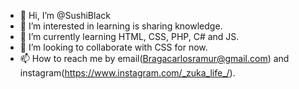 - 👋 Hi, I’m @SushiBlack
- 👀 I’m interested in learning is sharing knowledge.
- 🌱 I’m currently learning HTML, CSS, PHP, C# and JS.
- 💞️ I’m looking to collaborate with CSS for now.
- 📫 How to reach me by email(Bragacarlosramur@gmail.com) and instagram(https://www.instagram.com/_zuka_life_/).

<!---
SushiBlack/SushiBlack is a ✨ special ✨ repository because its `README.md` (this file) appears on your GitHub profile.
You can click the Preview link to take a look at your changes.
--->

